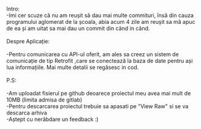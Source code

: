 Intro:<br/>
-Imi cer scuze că nu am reușit să dau mai multe commituri, însă din cauza programului aglomerat de la școala, abia acum 4 zile am reușit sa mă apuc de ea și am uitat sa mai dau
un commit din când in când.<br/>
<br/>
Despre Aplicație:<br/>
<br/>
  -Pentru comunicarea cu API-ul oferit, am ales sa creez un sistem de comunicație de tip Retrofit ,care se conectează la baza de date pentru ași lua informațiile. Mai multe
detalii se regăsesc in cod.<br/>
<br/>
P.S:<br/>
<br/>
-Am uploadat fisierul pe github deoarece proiectul meu avea mai mult de 10MB (limita admisa de gitlab)<br/>
-Pentru descarcarea proiectul trebuie sa apasati pe "View Raw" si se va descarca arhiva<br/>
-Aștept cu nerăbdare un feedback :)

